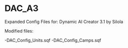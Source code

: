 DAC_A3
======


Expanded Config Files for:
Dynamic AI Creator 3.1 by Silola

Modified files:

-DAC_Config_Units.sqf
-DAC_Config_Camps.sqf
